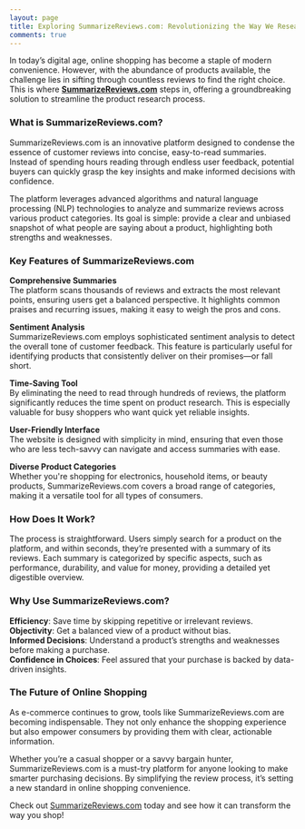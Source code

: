 ```yaml
---
layout: page
title: Exploring SummarizeReviews.com: Revolutionizing the Way We Research Products
comments: true
---
```


In today’s digital age, online shopping has become a staple of modern convenience. However, with the abundance of products available, the challenge lies in sifting through countless reviews to find the right choice. This is where **[SummarizeReviews.com](https://www.summarizereviews.com/)** steps in, offering a groundbreaking solution to streamline the product research process.  

### What is SummarizeReviews.com?  

SummarizeReviews.com is an innovative platform designed to condense the essence of customer reviews into concise, easy-to-read summaries. Instead of spending hours reading through endless user feedback, potential buyers can quickly grasp the key insights and make informed decisions with confidence.  

The platform leverages advanced algorithms and natural language processing (NLP) technologies to analyze and summarize reviews across various product categories. Its goal is simple: provide a clear and unbiased snapshot of what people are saying about a product, highlighting both strengths and weaknesses.  

### Key Features of SummarizeReviews.com  

**Comprehensive Summaries**  
The platform scans thousands of reviews and extracts the most relevant points, ensuring users get a balanced perspective. It highlights common praises and recurring issues, making it easy to weigh the pros and cons.  

**Sentiment Analysis**  
SummarizeReviews.com employs sophisticated sentiment analysis to detect the overall tone of customer feedback. This feature is particularly useful for identifying products that consistently deliver on their promises—or fall short.  

**Time-Saving Tool**  
By eliminating the need to read through hundreds of reviews, the platform significantly reduces the time spent on product research. This is especially valuable for busy shoppers who want quick yet reliable insights.  

**User-Friendly Interface**  
The website is designed with simplicity in mind, ensuring that even those who are less tech-savvy can navigate and access summaries with ease.  

**Diverse Product Categories**  
Whether you're shopping for electronics, household items, or beauty products, SummarizeReviews.com covers a broad range of categories, making it a versatile tool for all types of consumers.  

### How Does It Work?  

The process is straightforward. Users simply search for a product on the platform, and within seconds, they’re presented with a summary of its reviews. Each summary is categorized by specific aspects, such as performance, durability, and value for money, providing a detailed yet digestible overview.  

### Why Use SummarizeReviews.com?  

**Efficiency**: Save time by skipping repetitive or irrelevant reviews.  
**Objectivity**: Get a balanced view of a product without bias.  
**Informed Decisions**: Understand a product’s strengths and weaknesses before making a purchase.  
**Confidence in Choices**: Feel assured that your purchase is backed by data-driven insights.  

### The Future of Online Shopping  

As e-commerce continues to grow, tools like SummarizeReviews.com are becoming indispensable. They not only enhance the shopping experience but also empower consumers by providing them with clear, actionable information.  

Whether you’re a casual shopper or a savvy bargain hunter, SummarizeReviews.com is a must-try platform for anyone looking to make smarter purchasing decisions. By simplifying the review process, it’s setting a new standard in online shopping convenience.  

Check out [SummarizeReviews.com](https://www.summarizereviews.com/) today and see how it can transform the way you shop!  

